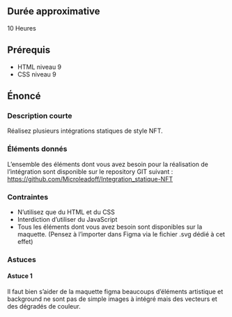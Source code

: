 ## Durée approximative

10 Heures

## Prérequis

- HTML niveau 9
- CSS niveau 9

## Énoncé

### Description courte

Réalisez plusieurs intégrations statiques de style NFT.

### Éléments donnés

L’ensemble des éléments dont vous avez besoin pour la réalisation de l’intégration sont disponible sur le repository GIT suivant : https://github.com/Microleadoff/Integration_statique-NFT

### Contraintes

- N’utilisez que du HTML et du CSS
- Interdiction d’utiliser du JavaScript
- Tous les éléments dont vous avez besoin sont disponibles sur la maquette. (Pensez à l’importer dans Figma via le fichier .svg dédié à cet effet)

### Astuces

#### Astuce 1

Il faut bien s’aider de la maquette figma beaucoups d’éléments artistique et background ne sont pas de simple images à intégré mais des vecteurs et des dégradés de couleur.
